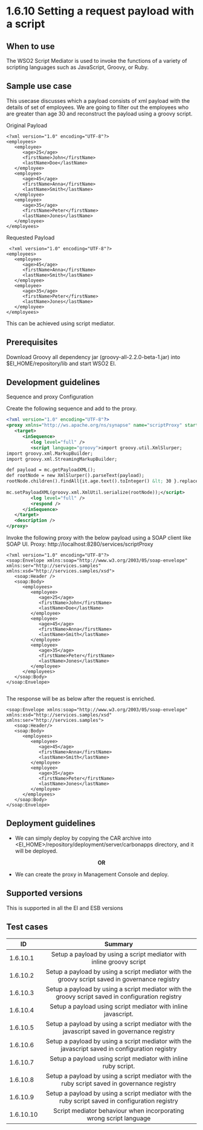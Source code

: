 # 1.6.10 Setting a request payload with a script

## When to use
The WSO2 Script Mediator is used to invoke the functions of a variety of scripting languages such as JavaScript, Groovy, or Ruby.

## Sample use case
This usecase discusses which a payload consists of xml payload with the details of  set of employees. We are going to filter out the employees who are greater than age 30 and reconstruct the payload using a groovy script. 

Original Payload
```
<?xml version="1.0" encoding="UTF-8"?>
<employees>
   <employee>
      <age>25</age>
      <firstName>John</firstName>
      <lastName>Doe</lastName>
   </employee>
   <employee>
      <age>45</age>
      <firstName>Anna</firstName>
      <lastName>Smith</lastName>
   </employee>
   <employee>
      <age>35</age>
      <firstName>Peter</firstName>
      <lastName>Jones</lastName>
   </employee>
</employees>
```

Requested Payload
```
 <?xml version="1.0" encoding="UTF-8"?>
<employees>
   <employee>
      <age>45</age>
      <firstName>Anna</firstName>
      <lastName>Smith</lastName>
   </employee>
   <employee>
      <age>35</age>
      <firstName>Peter</firstName>
      <lastName>Jones</lastName>
   </employee>
</employees>
```
This can be achieved using script mediator. 

## Prerequisites
Download Groovy all dependency jar (groovy-all-2.2.0-beta-1.jar) into $EI_HOME/repository/lib and start WSO2 EI. 

## Development guidelines

Sequence and proxy Configuration

Create the following sequence and add to the proxy.

```xml
<?xml version="1.0" encoding="UTF-8"?>
<proxy xmlns="http://ws.apache.org/ns/synapse" name="scriptProxy" startOnLoad="true" statistics="disable" trace="disable" transports="http,https">
   <target>
      <inSequence>
         <log level="full" />
         <script language="groovy">import groovy.util.XmlSlurper;
import groovy.xml.MarkupBuilder;
import groovy.xml.StreamingMarkupBuilder;

def payload = mc.getPayloadXML();
def rootNode = new XmlSlurper().parseText(payload);
rootNode.children().findAll{it.age.text().toInteger() &lt; 30 }.replaceNode {};
 
mc.setPayloadXML(groovy.xml.XmlUtil.serialize(rootNode));</script>
         <log level="full" />
         <respond />
      </inSequence>
   </target>
   <description />
</proxy>                 
```

Invoke the following proxy with the below payload using a SOAP client like SOAP UI. 
Proxy: http://localhost:8280/services/scriptProxy

```
<?xml version="1.0" encoding="UTF-8"?>
<soap:Envelope xmlns:soap="http://www.w3.org/2003/05/soap-envelope" xmlns:ser="http://services.samples" xmlns:xsd="http://services.samples/xsd">
   <soap:Header />
   <soap:Body>
      <employees>
         <employee>
            <age>25</age>
            <firstName>John</firstName>
            <lastName>Doe</lastName>
         </employee>
         <employee>
            <age>45</age>
            <firstName>Anna</firstName>
            <lastName>Smith</lastName>
         </employee>
         <employee>
            <age>35</age>
            <firstName>Peter</firstName>
            <lastName>Jones</lastName>
         </employee>
      </employees>
   </soap:Body>
</soap:Envelope>
 
```

The response will be as below after the request is enriched. 

```
<soap:Envelope xmlns:soap="http://www.w3.org/2003/05/soap-envelope" xmlns:xsd="http://services.samples/xsd" xmlns:ser="http://services.samples">
   <soap:Header/>
   <soap:Body>
      <employees>
         <employee>
            <age>45</age>
            <firstName>Anna</firstName>
            <lastName>Smith</lastName>
         </employee>
         <employee>
            <age>35</age>
            <firstName>Peter</firstName>
            <lastName>Jones</lastName>
         </employee>
      </employees>
   </soap:Body>
</soap:Envelope>
```


## Deployment guidelines

* We can simply deploy by copying the CAR archive into <EI_HOME>/repository/deployment/server/carbonapps directory, and it will be deployed.

<p align="center"><b> OR </b></p>

* We can create the proxy in Management Console and deploy.


## Supported versions
This is supported in all the EI and ESB versions

## Test cases

| ID        | Summary                                                                                                          |
| ----------|:---------------------------------------------------------------------------------------------------------------: |
| 1.6.10.1  | Setup a payload by using a script mediator with inline groovy script                                             |
| 1.6.10.2  | Setup a payload by using a script mediator with the groovy script saved in governance registry                   |
| 1.6.10.3  | Setup a payload by using a script mediator with the groovy script saved in configuration registry                |
| 1.6.10.4  | Setup a payload using script mediator with inline javascript.                                                    |
| 1.6.10.5  | Setup a payload by using a script mediator with the javascript saved in governance registry                      |
| 1.6.10.6  | Setup a payload by using a script mediator with the javascript saved in configuration registry                   |
| 1.6.10.7  | Setup a payload using script mediator with inline ruby script.                                                   |
| 1.6.10.8  | Setup a payload by using a script mediator with the ruby script saved in governance registry                     |
| 1.6.10.9  | Setup a payload by using a script mediator with the ruby script saved in configuration registry                  |
| 1.6.10.10 | Script mediator behaviour when incorporating wrong script language                                               |
                                                          

